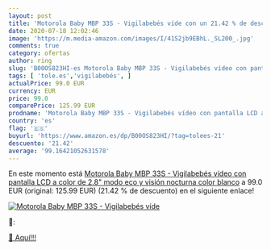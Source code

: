 ```yaml
---
layout: post
title: 'Motorola Baby MBP 33S - Vigilabebés víde con un 21.42 % de descuento'
date: 2020-07-18 12:02:46
image: 'https://m.media-amazon.com/images/I/41S2jb9EBhL._SL200_.jpg'
comments: true
category: ofertas
author: ring
slug: 'B00OS823HI-es Motorola Baby MBP 33S - Vigilabebés vídeo con pantalla LCD...'
tags: [ 'tole.es','vigilabebés', ]
actualPrice: 99.0 EUR
currency: EUR
price: 99.0
comparePrice: 125.99 EUR
prodname: 'Motorola Baby MBP 33S - Vigilabebés vídeo con pantalla LCD a color de 2.8"  modo eco y visión nocturna  color blanco'
country: 'es'
flag: '🇪🇸'
buyurl: 'https://www.amazon.es/dp/B00OS823HI/?tag=tolees-21'
descuento: '21.42'
average: '99.16421052631578'
---
```


En este momento está [Motorola Baby MBP 33S - Vigilabebés vídeo con pantalla LCD a color de 2.8"  modo eco y visión nocturna  color blanco](https://www.amazon.es/dp/B00OS823HI/?tag=tolees-21) a 99.0 EUR (original: 125.99 EUR) (21.42 %  de descuento) en el siguiente enlace!

[![Motorola Baby MBP 33S - Vigilabebés víde](https://m.media-amazon.com/images/I/41S2jb9EBhL._SL200_.jpg)](https://www.amazon.es/dp/B00OS823HI/?tag=tolees-21)

🔎:


[🛒 Aquí!!!](https://www.amazon.es/dp/B00OS823HI/?tag=tolees-21)
